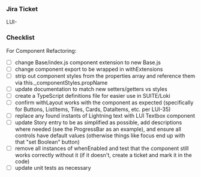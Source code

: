 <!-- Provide additional context -->

<!-- Link related issue/PR numbers with # (typing LUI-123 will auto-link to the Jira) -->
### Jira Ticket
LUI-

<!-- Add or remove items as needed -->
### Checklist

For Component Refactoring:
- [ ] change Base/index.js component extension to new Base.js
- [ ] change component export to be wrapped in withExtensions
- [ ] strip out component styles from the properties array and reference them via this._componentStyles.propName
- [ ] update documentation to match new setters/getters vs styles
- [ ] create a TypeScript definitions file for easier use in SUITE/Loki
- [ ] confirm withLayout works with the component as expected (specifically for Buttons, ListItems, Tiles, Cards, DataItems, etc. per LUI-35)
- [ ] replace any found instants of Lightning text with LUI Textbox component
- [ ] update Story entry to be as simplified as possible, add descriptions where needed (see the ProgressBar as an example), and ensure all controls have default values (otherwise things like focus end up with that "set Boolean" button)
- [ ] remove all instances of whenEnabled and test that the component still works correctly without it (if it doesn't, create a ticket and mark it in the code)
- [ ] update unit tests as necessary
